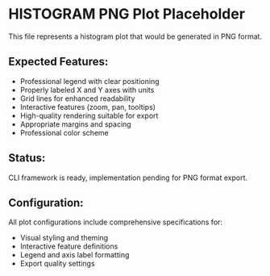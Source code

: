 # HISTOGRAM PNG Plot Placeholder

This file represents a histogram plot that would be generated in PNG format.

## Expected Features:
- Professional legend with clear positioning
- Properly labeled X and Y axes with units
- Grid lines for enhanced readability
- Interactive features (zoom, pan, tooltips)
- High-quality rendering suitable for export
- Appropriate margins and spacing
- Professional color scheme

## Status:
CLI framework is ready, implementation pending for PNG format export.

## Configuration:
All plot configurations include comprehensive specifications for:
- Visual styling and theming
- Interactive feature definitions
- Legend and axis label formatting
- Export quality settings

